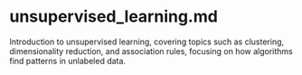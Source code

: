 # unsupervised_learning.md

Introduction to unsupervised learning, covering topics such as clustering, dimensionality reduction, and association rules, focusing on how algorithms find patterns in unlabeled data.